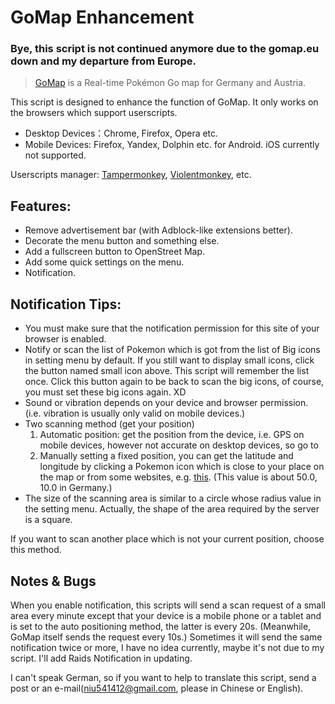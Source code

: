 # GoMap Enhancement

### Bye, this script is not continued anymore due to the gomap.eu down and my departure from Europe.

> [GoMap](https://gomap.eu) is a Real-time Pokémon Go map for Germany and Austria.

This script is designed to enhance the function of GoMap. It only works on the browsers which support userscripts.
- Desktop Devices：Chrome, Firefox, Opera etc. 
- Mobile Devices: Firefox, Yandex, Dolphin etc. for Android. iOS currently not supported.

Userscripts manager: [Tampermonkey](http://tampermonkey.net/), [Violentmonkey](https://violentmonkey.github.io/), etc.


## Features:

- Remove advertisement bar (with Adblock-like extensions better).
- Decorate the menu button and something else.
- Add a fullscreen button to OpenStreet Map.
- Add some quick settings on the menu.
- Notification.

## Notification Tips:

- You must make sure that the notification permission for this site of your browser is enabled.
- Notify or scan the list of Pokemon which is got from the list of Big icons in setting menu by default. If you still want to display small icons, click the button named small icon above. This script will remember the list once. Click this button again to be back to scan the big icons, of course, you must set these big icons again. XD
- Sound or vibration depends on your device and browser permission. (i.e.  vibration is usually only valid on mobile devices.)
- Two scanning method (get your position)
  1. Automatic position: get the position from the device, i.e. GPS on mobile devices,  however not accurate on desktop devices, so go to 
  2. Manually setting a fixed position, you can get the latitude and longitude by clicking a Pokemon icon which is close to your place on the map or from some websites, e.g. [this](https://www.gps-coordinates.org/). 
(This value is about 50.0, 10.0 in Germany.) 
- The size of the scanning area is similar to a circle whose radius value in the setting menu. Actually, the shape of the area required by the server is a square.

If you want to scan another place which is not your current position,  choose this method.

## Notes & Bugs

When you enable notification, this scripts will send a scan request of a small area every minute except that your device is a mobile phone or a tablet and is set to the auto positioning method, the latter is every 20s. (Meanwhile, GoMap itself sends the request every 10s.) Sometimes it will send the same notification twice or more, I have no idea currently, maybe it's not due to my script.
I'll add Raids Notification in updating.

I can't speak German,  so if you want to help to translate this script, send a post or an e-mail(niu541412@gmail.com, please in Chinese or English).
